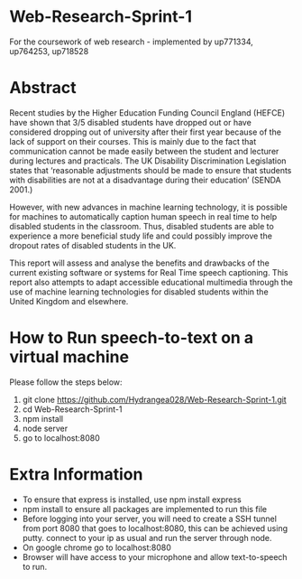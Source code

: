 # Web-Research-Sprint-1
For the coursework of web research - implemented by up771334, up764253, up718528


# Abstract
Recent studies by the Higher Education Funding Council England (HEFCE) have shown that 3/5 disabled students have dropped out or have considered dropping out of university after their first year because of the lack of support on their courses. This is mainly due to the fact that communication cannot be made easily between the student and lecturer during lectures and practicals. The UK Disability Discrimination Legislation states that ‘reasonable adjustments should be made to ensure that students with disabilities are not at a disadvantage during their education’ (SENDA 2001.)

However, with new advances in machine learning technology, it is possible for machines to automatically caption human speech in real time to help disabled students in the classroom. Thus, disabled students are able to experience a more beneficial study life and could possibly improve the dropout rates of disabled students in the UK. 

This report will assess and analyse the benefits and drawbacks of the current existing software or systems for Real Time speech captioning. This report also attempts to adapt accessible educational multimedia through the use of machine learning technologies for disabled students within the United Kingdom and elsewhere.


# How to Run speech-to-text on a virtual machine
Please follow the steps below:
1. git clone https://github.com/Hydrangea028/Web-Research-Sprint-1.git
2. cd Web-Research-Sprint-1
3. npm install
4. node server
5. go to localhost:8080

# Extra Information
- To ensure that express is installed, use npm install express
- npm install to ensure all packages are implemented to run this file
- Before logging into your server, you will need to create a SSH tunnel from port 8080 that goes to localhost:8080, this can be achieved using putty. connect to your ip as usual and run the server through node.
- On google chrome go to localhost:8080 
- Browser will have access to your microphone and allow text-to-speech to run.

